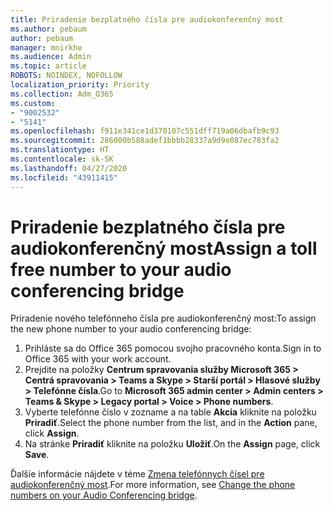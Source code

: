 ```yaml
---
title: Priradenie bezplatného čísla pre audiokonferenčný most
ms.author: pebaum
author: pebaum
manager: mnirkhe
ms.audience: Admin
ms.topic: article
ROBOTS: NOINDEX, NOFOLLOW
localization_priority: Priority
ms.collection: Adm_O365
ms.custom:
- "9002532"
- "5141"
ms.openlocfilehash: f911e341ce1d370107c551dff719a06dbafb9c93
ms.sourcegitcommit: 286000b588adef1bbbb28337a9d9e087ec783fa2
ms.translationtype: HT
ms.contentlocale: sk-SK
ms.lasthandoff: 04/27/2020
ms.locfileid: "43911415"
---
```

# <a name="assign-a-toll-free-number-to-your-audio-conferencing-bridge"></a><span data-ttu-id="6aa37-102">Priradenie bezplatného čísla pre audiokonferenčný most</span><span class="sxs-lookup"><span data-stu-id="6aa37-102">Assign a toll free number to your audio conferencing bridge</span></span>

<span data-ttu-id="6aa37-103">Priradenie nového telefónneho čísla pre audiokonferenčný most:</span><span class="sxs-lookup"><span data-stu-id="6aa37-103">To assign the new phone number to your audio conferencing bridge:</span></span>

1. <span data-ttu-id="6aa37-104">Prihláste sa do Office 365 pomocou svojho pracovného konta.</span><span class="sxs-lookup"><span data-stu-id="6aa37-104">Sign in to Office 365 with your work account.</span></span>
2. <span data-ttu-id="6aa37-105">Prejdite na položky **Centrum spravovania služby Microsoft 365 > Centrá spravovania > Teams a Skype > Starší portál > Hlasové služby > Telefónne čísla**.</span><span class="sxs-lookup"><span data-stu-id="6aa37-105">Go to **Microsoft 365 admin center > Admin centers > Teams & Skype > Legacy portal > Voice > Phone numbers**.</span></span>
3. <span data-ttu-id="6aa37-106">Vyberte telefónne číslo v zozname a na table **Akcia** kliknite na položku **Priradiť**.</span><span class="sxs-lookup"><span data-stu-id="6aa37-106">Select the phone number from the list, and in the **Action** pane, click **Assign**.</span></span>
4. <span data-ttu-id="6aa37-107">Na stránke **Priradiť** kliknite na položku **Uložiť**.</span><span class="sxs-lookup"><span data-stu-id="6aa37-107">On the **Assign** page, click **Save**.</span></span>

<span data-ttu-id="6aa37-108">Ďalšie informácie nájdete v téme [Zmena telefónnych čísel pre audiokonferenčný most](https://docs.microsoft.com/MicrosoftTeams/change-the-phone-numbers-on-your-audio-conferencing-bridge).</span><span class="sxs-lookup"><span data-stu-id="6aa37-108">For more information, see [Change the phone numbers on your Audio Conferencing bridge](https://docs.microsoft.com/MicrosoftTeams/change-the-phone-numbers-on-your-audio-conferencing-bridge).</span></span>

